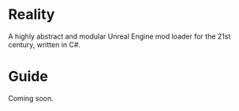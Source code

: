 # Reality
A highly abstract and modular Unreal Engine mod loader for the 21st century, written in C#.

# Guide
Coming soon.
